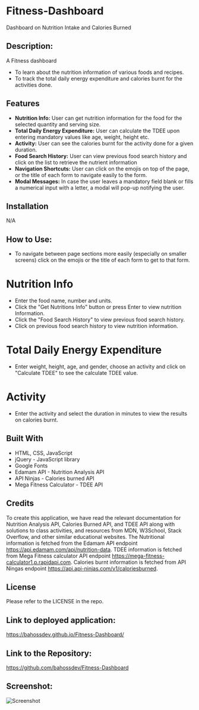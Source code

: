 # Fitness-Dashboard

Dashboard on Nutrition Intake and Calories Burned

## Description:

A Fitness dashboard

- To learn about the nutrition information of various foods and recipes.
- To track the total daily energy expenditure and calories burnt for the activities done.

## Features

- **Nutrition Info:** User can get nutrition information for the food for the selected quantity and serving size.
- **Total Daily Energy Expenditure:** User can calculate the TDEE upon entering mandatory values like age, weight, height etc.
- **Activity:** User can see the calories burnt for the activity done for a given duration.
- **Food Search History:** User can view previous food search history and click on the list to retrieve the nutrient information
- **Navigation Shortcuts:** User can click on the emojis on top of the page, or the title of each form to navigate easily to the form.
- **Modal Messages:** In case the user leaves a mandatory field blank or fills a numerical input with a letter, a modal will pop-up notifying the user.

## Installation

N/A

## How to Use:

- To navigate between page sections more easily (especially on smaller screens) click on the emojis or the title of each form to get to that form.

# Nutrition Info

- Enter the food name, number and units.
- Click the "Get Nutritions Info" button or press Enter to view nutrition Information.
- Click the "Food Search History" to view previous food search history.
- Click on previous food search history to view nutrition information.

# Total Daily Energy Expenditure

- Enter weight, height, age, and gender, choose an activity and click on "Calculate TDEE" to see the calculate TDEE value.

# Activity

- Enter the activity and select the duration in minutes to view the results on calories burnt.

## Built With

- HTML, CSS, JavaScript
- jQuery - JavaScript library
- Google Fonts
- Edamam API - Nutrition Analysis API
- API Ninjas - Calories burned API
- Mega Fitness Calculator - TDEE API

## Credits

To create this application, we have read the relevant documentation for Nutrition Analysis API, Calories Burned API, and TDEE API along with solutions to class activities, and resources from MDN, W3School, Stack Overflow, and other similar educational websites. The Nutritional information is fetched from the Edamam API endpoint https://api.edamam.com/api/nutrition-data. TDEE information is fetched from Mega Fitness calculator API endpoint https://mega-fitness-calculator1.p.rapidapi.com. Calories burnt information is fetched from API Ningas endpoint https://api.api-ninjas.com/v1/caloriesburned.

## License

Please refer to the LICENSE in the repo.

## Link to deployed application:

https://bahossdev.github.io/Fitness-Dashboard/

## Link to the Repository:

https://github.com/bahossdev/Fitness-Dashboard

## Screenshot:
![Screenshot](https://github.com/bahossdev/Fitness-Dashboard/assets/148646212/79ceefce-c6aa-4890-bf5e-6695abc4517b)
